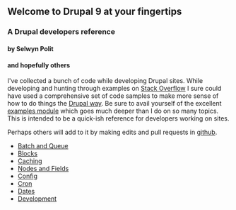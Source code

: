 ## Welcome to Drupal 9 at your fingertips
### A Drupal developers reference
#### by Selwyn Polit
#### and hopefully others

I've collected a bunch of code while developing Drupal sites.  While developing and hunting through examples on [Stack Overflow](https://stackoverflow.com/) I sure could have used a comprehensive set of code samples to make more sense of how to do things the [Drupal way](https://events.drupal.org/neworleans2016/sessions/drupal-way-philosophy).  Be sure to avail yourself of the excellent [examples module](https://www.drupal.org/project/examples) which goes much deeper than I do on so many topics.  This is intended to be a quick-ish reference for developers working on sites.

Perhaps others will add to it by making edits and pull requests in [github](https://github.com/selwynpolit/d9book/tree/gh-pages/book).


- [Batch and Queue](book/bq.html)
- [Blocks](book/blocks.html)
- [Caching](book/caching.html)
- [Nodes and Fields](book/nodes_n_fields.html)
- [Config](book/config.md)
- [Cron](book/cron.md)
- [Dates](book/dates.html)
- [Development](book/development.html)

